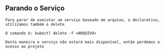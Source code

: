 ## Parando o Serviço

```
Para parar de executar um serviço baseado em arquivo, o declarativo, utilizamos também o delete
```

```
O comando é: kubectl delete -f <ARQUIVO>
```

```
Desta maneira o serviço não estará mais disponível, então perdemos o acesso ao projeto
```
